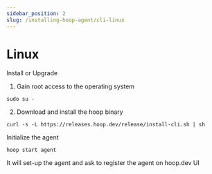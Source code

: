 ```yaml
---
sidebar_position: 2
slug: /installing-hoop-agent/cli-linux
---
```


# Linux

Install or Upgrade

1. Gain root access to the operating system

```shell
sudo su -
```

2. Download and install the hoop binary

```shell
curl -s -L https://releases.hoop.dev/release/install-cli.sh | sh
```

Initialize the agent

```shell
hoop start agent
```

It will set-up the agent and ask to register the agent on hoop.dev UI

